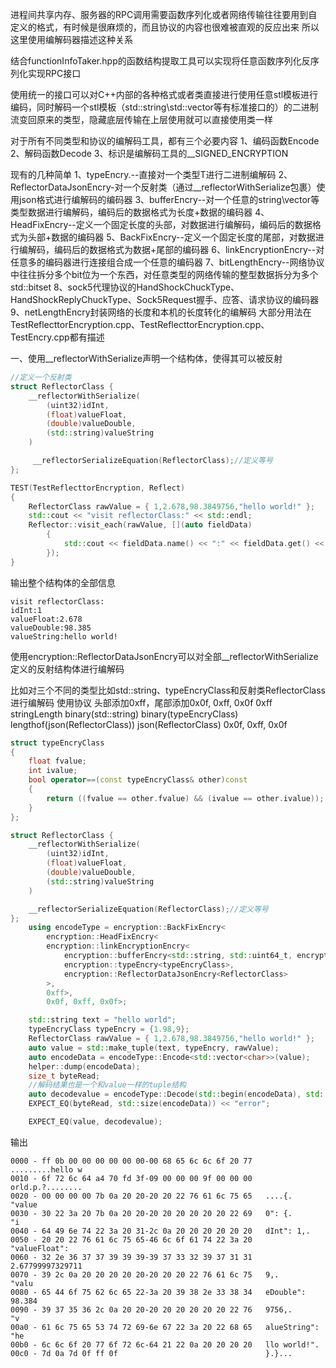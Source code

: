 进程间共享内存、服务器的RPC调用需要函数序列化或者网络传输往往要用到自定义的格式，有时候是很麻烦的，而且协议的内容也很难被直观的反应出来
所以这里使用编解码器描述这种关系

结合functionInfoTaker.hpp的函数结构提取工具可以实现将任意函数序列化反序列化实现RPC接口

使用统一的接口可以对C++内部的各种格式或者类直接进行使用任意stl模板进行编码，同时解码一个stl模板（std::string\std::vector等有标准接口的）的二进制流变回原来的类型，隐藏底层传输在上层使用就可以直接使用类一样

对于所有不同类型和协议的编解码工具，都有三个必要内容
1、编码函数Encode
2、解码函数Decode
3、标识是编解码工具的__SIGNED_ENCRYPTION




现有的几种简单
1、typeEncry.--直接对一个类型T进行二进制编解码
2、ReflectorDataJsonEncry-对一个反射类（通过__reflectorWithSerialize包裹）使用json格式进行编解码的编码器
3、bufferEncry--对一个任意的string\vector等类型数据进行编解码，编码后的数据格式为长度+数据的编码器
4、HeadFixEncry--定义一个固定长度的头部，对数据进行编解码，编码后的数据格式为头部+数据的编码器
5、BackFixEncry--定义一个固定长度的尾部，对数据进行编解码，编码后的数据格式为数据+尾部的编码器
6、linkEncryptionEncry--对任意多的编码器进行连接组合成一个任意的编码器
7、bitLengthEncry--网络协议中往往拆分多个bit位为一个东西，对任意类型的网络传输的整型数据拆分为多个std::bitset
8、sock5代理协议的HandShockChuckType、HandShockReplyChuckType、Sock5Request握手、应答、请求协议的编码器
9、netLengthEncry封装网络的长度和本机的长度转化的编解码
大部分用法在TestReflecttorEncryption.cpp、TestReflecttorEncryption.cpp、TestEncry.cpp都有描述




一、使用__reflectorWithSerialize声明一个结构体，使得其可以被反射
```C++
//定义一个反射类
struct ReflectorClass {
    __reflectorWithSerialize(
        (uint32)idInt,
        (float)valueFloat,
        (double)valueDouble,
        (std::string)valueString
    )

     __reflectorSerializeEquation(ReflectorClass);//定义等号
};

TEST(TestReflecttorEncryption, Reflect)
{
    ReflectorClass rawValue = { 1,2.678,98.3849756,"hello world!" };
    std::cout << "visit reflectorClass:" << std::endl;
    Reflector::visit_each(rawValue, [](auto fieldData)
        {
            std::cout << fieldData.name() << ":" << fieldData.get() << std::endl;
        });
}

```
输出整个结构体的全部信息
```
visit reflectorClass:
idInt:1
valueFloat:2.678
valueDouble:98.385
valueString:hello world!
```
使用encryption::ReflectorDataJsonEncry可以对全部__reflectorWithSerialize定义的反射结构体进行编解码


比如对三个不同的类型比如std::string、typeEncryClass和反射类ReflectorClass进行编解码
使用协议
头部添加0xff，尾部添加0x0f, 0xff, 0x0f
0xff stringLength binary(std::string) binary(typeEncryClass) lengthof(json(ReflectorClass)) json(ReflectorClass) 0x0f, 0xff, 0x0f
```C++
struct typeEncryClass
{
	float fvalue;
	int ivalue;
	bool operator==(const typeEncryClass& other)const
	{
		return ((fvalue == other.fvalue) && (ivalue == other.ivalue));
	}
};

struct ReflectorClass {
	__reflectorWithSerialize(
		(uint32)idInt,
		(float)valueFloat,
		(double)valueDouble,
		(std::string)valueString
	)

	__reflectorSerializeEquation(ReflectorClass);//定义等号
};
	using encodeType = encryption::BackFixEncry<
		encryption::HeadFixEncry<
	    encryption::linkEncryptionEncry<
			encryption::bufferEncry<std::string, std::uint64_t, encryption::LITTLE_ENDIAN>,
			encryption::typeEncry<typeEncryClass>,
			encryption::ReflectorDataJsonEncry<ReflectorClass>
		>,
		0xff>,
		0x0f, 0xff, 0x0f>;

	std::string text = "hello world";
	typeEncryClass typeEncry = {1.98,9};
	ReflectorClass rawValue = { 1,2.678,98.3849756,"hello world!" };
	auto value = std::make_tuple(text, typeEncry, rawValue);
	auto encodeData = encodeType::Encode<std::vector<char>>(value);
	helper::dump(encodeData);
	size_t byteRead;
	//解码结果也是一个和value一样的tuple结构
	auto decodevalue = encodeType::Decode(std::begin(encodeData), std::end(encodeData), &byteRead);
	EXPECT_EQ(byteRead, std::size(encodeData)) << "error";

	EXPECT_EQ(value, decodevalue);
```
输出
```
0000 - ff 0b 00 00 00 00 00 00-00 68 65 6c 6c 6f 20 77   .........hello w
0010 - 6f 72 6c 64 a4 70 fd 3f-09 00 00 00 9f 00 00 00   orld.p.?........
0020 - 00 00 00 00 7b 0a 20 20-20 20 22 76 61 6c 75 65   ....{.    "value
0030 - 30 22 3a 20 7b 0a 20 20-20 20 20 20 20 20 22 69   0": {.        "i
0040 - 64 49 6e 74 22 3a 20 31-2c 0a 20 20 20 20 20 20   dInt": 1,.
0050 - 20 20 22 76 61 6c 75 65-46 6c 6f 61 74 22 3a 20     "valueFloat":
0060 - 32 2e 36 37 37 39 39 39-39 37 33 32 39 37 31 31   2.67799997329711
0070 - 39 2c 0a 20 20 20 20 20-20 20 20 22 76 61 6c 75   9,.        "valu
0080 - 65 44 6f 75 62 6c 65 22-3a 20 39 38 2e 33 38 34   eDouble": 98.384
0090 - 39 37 35 36 2c 0a 20 20-20 20 20 20 20 20 22 76   9756,.        "v
00a0 - 61 6c 75 65 53 74 72 69-6e 67 22 3a 20 22 68 65   alueString": "he
00b0 - 6c 6c 6f 20 77 6f 72 6c-64 21 22 0a 20 20 20 20   llo world!".
00c0 - 7d 0a 7d 0f ff 0f                                 }.}...
```

